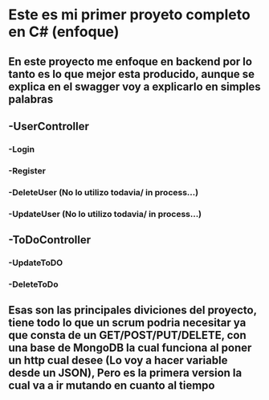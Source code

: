 # Este es mi primer proyeto completo en C# (enfoque)
## En este proyecto me enfoque en backend por lo tanto es lo que mejor esta producido, aunque se explica en el swagger voy a explicarlo en simples palabras

## -UserController
###     -Login
###     -Register
###     -DeleteUser (No lo utilizo todavia/ in process...)
###     -UpdateUser (No lo utilizo todavia/ in process...)
##  -ToDoController
###     -UpdateToDO
###     -DeleteToDo

## Esas son las principales diviciones del proyecto, tiene todo lo que un scrum podria necesitar ya que consta de un GET/POST/PUT/DELETE, con una base de MongoDB la cual funciona al poner un http cual desee (Lo voy a hacer variable desde un JSON), Pero es la primera version la cual va a ir mutando en cuanto al tiempo
